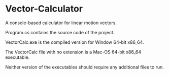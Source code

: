 # Vector-Calculator
A console-based calculator for linear motion vectors.

Program.cs contains the source code of the project.


VectorCalc.exe is the compiled version for Window 64-bit x86_64.

The VectorCalc file with no extension is a Mac-OS 64-bit x86_64 executable.

Neither version of the executables should require any additional files to run.

